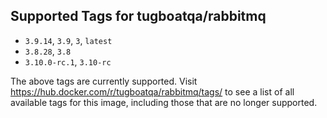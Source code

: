 ## Supported Tags for tugboatqa/rabbitmq

* `3.9.14`, `3.9`, `3`, `latest`
* `3.8.28`, `3.8`
* `3.10.0-rc.1`, `3.10-rc`

The above tags are currently supported. Visit https://hub.docker.com/r/tugboatqa/rabbitmq/tags/ to see a list of all available tags for this image, including those that are no longer supported.
